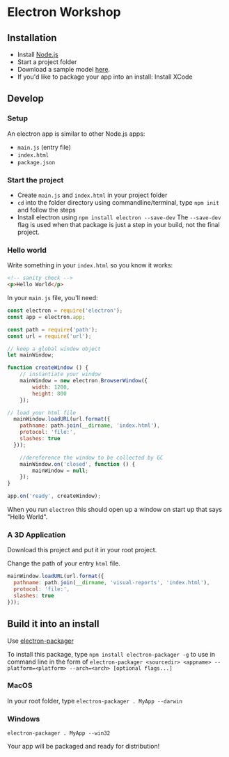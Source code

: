 # Electron Workshop


## Installation
- Install [Node.js](https://nodejs.org/)
- Start a project folder
- Download a sample model [here](https://github.com/Developer-Autodesk/translated-models).
- If you'd like to package your app into an install: Install XCode

## Develop

### Setup
An electron app is similar to other Node.js apps:
- `main.js` (entry file)
- `index.html`
- `package.json`

### Start the project
- Create `main.js` and `index.html` in your project folder
- `cd` into the folder directory using commandline/terminal, type `npm init` and follow the steps
- Install electron using `npm install electron --save-dev`
The `--save-dev` flag is used when that package is just a step in your build, not the final project.

### Hello world
Write something in your `index.html` so you know it works:
```html
<!-- sanity check -->
<p>Hello World</p>
```

In your `main.js` file, you'll need:
```javascript
const electron = require('electron');
const app = electron.app;

const path = require('path');
const url = require('url');

// keep a global window object
let mainWindow;

function createWindow () {
	// instantiate your window
	mainWindow = new electron.BrowserWindow({
		width: 1200,
		height: 800
	});

// load your html file
  mainWindow.loadURL(url.format({
    pathname: path.join(__dirname, 'index.html'),
    protocol: 'file:',
    slashes: true
  }));

	//dereference the window to be collected by GC
	mainWindow.on('closed', function () {
		mainWindow = null;
	});
}

app.on('ready', createWindow);
```

When you run `electron` this should open up a window on start up that says "Hello World".


### A 3D Application
Download this project and put it in your root project.

Change the path of your entry `html` file.

```javascript
mainWindow.loadURL(url.format({
  pathname: path.join(__dirname, 'visual-reports', 'index.html'),
  protocol: 'file:',
  slashes: true
}));
```

## Build it into an install

Use [electron-packager](https://github.com/electron-userland/electron-packager)

To install this package, type `npm install electron-packager -g` to use in command line in the form of `electron-packager <sourcedir> <appname> --platform=<platform> --arch=<arch> [optional flags...]`

### MacOS
In your root folder, type `electron-packager . MyApp --darwin`

### Windows
`electron-packager . MyApp --win32`

Your app will be packaged and ready for distribution!
